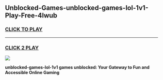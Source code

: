 
## Unblocked-Games-unblocked-games-lol-1v1-Play-Free-4lwub
<h3>
<a href="https://premium76.site?title=unblocked-games-lol-1v1&ref=17A">CLICK TO PLAY</a></h3>
<hr>

<h3>
<a href="https://premium76.site?title=unblocked-games-lol-1v1&ref=17A">CLICK 2 PLAY</a>
  
</h3>

<a href="https://premium76.site?title=unblocked-games-lol-1v1&ref=17A"><img src="https://clearcache.store/games.png"></a>


**unblocked-games-lol-1v1 games unblocked: Your Gateway to Fun and Accessible Online Gaming**
